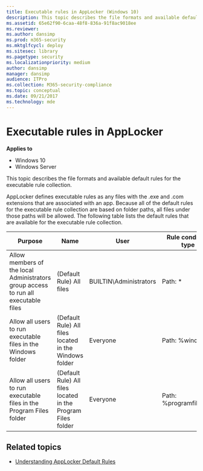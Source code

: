 ```yaml
---
title: Executable rules in AppLocker (Windows 10)
description: This topic describes the file formats and available default rules for the executable rule collection.
ms.assetid: 65e62f90-6caa-48f8-836a-91f8ac9018ee
ms.reviewer: 
ms.author: dansimp
ms.prod: m365-security
ms.mktglfcycl: deploy
ms.sitesec: library
ms.pagetype: security
ms.localizationpriority: medium
author: dansimp
manager: dansimp
audience: ITPro
ms.collection: M365-security-compliance
ms.topic: conceptual
ms.date: 09/21/2017
ms.technology: mde
---
```


# Executable rules in AppLocker

**Applies to**
- Windows 10
- Windows Server

This topic describes the file formats and available default rules for the executable rule collection.

AppLocker defines executable rules as any files with the .exe and .com extensions that are associated with an app. Because all of the default rules for the executable rule collection are based on folder paths, all files under those paths will be allowed. The following table lists the default rules that are available for the executable rule collection.

| Purpose | Name | User | Rule condition type |
| - | - | - | - |
| Allow members of the local Administrators group access to run all executable files | (Default Rule) All files| BUILTIN\Administrators | Path: * |
| Allow all users to run executable files in the Windows folder| (Default Rule) All files located in the Windows folder| Everyone| Path: %windir%\*| 
| Allow all users to run executable files in the Program Files folder | (Default Rule) All files located in the Program Files folder| Everyone | Path: %programfiles%\*| 
 
## Related topics

- [Understanding AppLocker Default Rules](understanding-applocker-default-rules.md)
